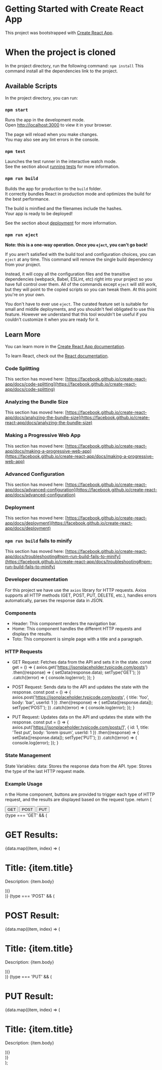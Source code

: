 # Getting Started with Create React App

This project was bootstrapped with [Create React App](https://github.com/facebook/create-react-app).

# When the project is cloned

In the project directory, run the following command:
    `npm install`
This command install all the dependencies link to the project.

## Available Scripts

In the project directory, you can run:

### `npm start`

Runs the app in the development mode.\
Open [http://localhost:3000](http://localhost:3000) to view it in your browser.

The page will reload when you make changes.\
You may also see any lint errors in the console.

### `npm test`

Launches the test runner in the interactive watch mode.\
See the section about [running tests](https://facebook.github.io/create-react-app/docs/running-tests) for more information.

### `npm run build`

Builds the app for production to the `build` folder.\
It correctly bundles React in production mode and optimizes the build for the best performance.

The build is minified and the filenames include the hashes.\
Your app is ready to be deployed!

See the section about [deployment](https://facebook.github.io/create-react-app/docs/deployment) for more information.

### `npm run eject`

**Note: this is a one-way operation. Once you `eject`, you can't go back!**

If you aren't satisfied with the build tool and configuration choices, you can `eject` at any time. This command will remove the single build dependency from your project.

Instead, it will copy all the configuration files and the transitive dependencies (webpack, Babel, ESLint, etc) right into your project so you have full control over them. All of the commands except `eject` will still work, but they will point to the copied scripts so you can tweak them. At this point you're on your own.

You don't have to ever use `eject`. The curated feature set is suitable for small and middle deployments, and you shouldn't feel obligated to use this feature. However we understand that this tool wouldn't be useful if you couldn't customize it when you are ready for it.

## Learn More

You can learn more in the [Create React App documentation](https://facebook.github.io/create-react-app/docs/getting-started).

To learn React, check out the [React documentation](https://reactjs.org/).

### Code Splitting

This section has moved here: [https://facebook.github.io/create-react-app/docs/code-splitting](https://facebook.github.io/create-react-app/docs/code-splitting)

### Analyzing the Bundle Size

This section has moved here: [https://facebook.github.io/create-react-app/docs/analyzing-the-bundle-size](https://facebook.github.io/create-react-app/docs/analyzing-the-bundle-size)

### Making a Progressive Web App

This section has moved here: [https://facebook.github.io/create-react-app/docs/making-a-progressive-web-app](https://facebook.github.io/create-react-app/docs/making-a-progressive-web-app)

### Advanced Configuration

This section has moved here: [https://facebook.github.io/create-react-app/docs/advanced-configuration](https://facebook.github.io/create-react-app/docs/advanced-configuration)

### Deployment

This section has moved here: [https://facebook.github.io/create-react-app/docs/deployment](https://facebook.github.io/create-react-app/docs/deployment)

### `npm run build` fails to minify

This section has moved here: [https://facebook.github.io/create-react-app/docs/troubleshooting#npm-run-build-fails-to-minify](https://facebook.github.io/create-react-app/docs/troubleshooting#npm-run-build-fails-to-minify)


### Developer documentation

For this project we have use the `axios` library for HTTP requests.
Axios supports all HTTP methods (GET, POST, PUT, DELETE, etc.), handles errors automatically, parses the response data in JSON.

### Components

- Header: This component renders the navigation bar.
- Home: This component handles the different HTTP requests and displays the results.
- Toto: This component is simple page with a title and a paragraph.

### HTTP Requests

- GET Request: Fetches data from the API and sets it in the state.
const get = () => {
    axios.get('https://jsonplaceholder.typicode.com/posts')
    .then((response) => {
        setData(response.data);
        setType('GET');
    })
    .catch((error) => {
        console.log(error);
    });
}

- POST Request: Sends data to the API and updates the state with the response.
const post = () => {
    axios.post('https://jsonplaceholder.typicode.com/posts', {
        title: 'foo',
        body: 'bar',
        userId: 1
    })
    .then((response) => {
        setData([response.data]);
        setType('POST');
    })
    .catch((error) => {
        console.log(error);
    });
}

- PUT Request: Updates data on the API and updates the state with the response.
const put = () => {
    axios.put('https://jsonplaceholder.typicode.com/posts/1', {
        id: 1,
        title: 'Test put',
        body: 'lorem ipsum',
        userId: 1
    })
    .then((response) => {
        setData([response.data]);
        setType('PUT');
    })
    .catch((error) => {
        console.log(error);
    });
}

### State Management
State Variables:
    data: Stores the response data from the API.
    type: Stores the type of the last HTTP request made.

### Example Usage

n the Home component, buttons are provided to trigger each type of HTTP request, and the results are displayed based on the request type.
return (
    <div className="App">
        <div className="container">
            <div className="container-btn">
                <button className="btn" onClick={get}>GET</button>
                <button className="btn" onClick={post}>POST</button>
                <button className="btn" onClick={put}>PUT</button>
            </div>
            <div className="result">
                {type === 'GET' && (
                    <div className="get-results">
                        <h1>GET Results:</h1>
                        {data.map((item, index) => (
                            <div key={index} className="item">
                                <h1>Title: {item.title}</h1>
                                <p>Description: {item.body}</p>
                            </div>
                        ))}
                    </div>
                )}
                {type === 'POST' && (
                    <div className="post-results">
                        <h1>POST Result:</h1>
                        {data.map((item, index) => (
                            <div key={index} className="item">
                                <h1>Title: {item.title}</h1>
                                <p>Description: {item.body}</p>
                            </div>
                        ))}
                    </div>
                )}
                {type === 'PUT' && (
                    <div className="put-results">
                        <h1>PUT Result:</h1>
                        {data.map((item, index) => (
                            <div key={index} className="item">
                                <h1>Title: {item.title}</h1>
                                <p>Description: {item.body}</p>
                            </div>
                        ))}
                    </div>
                )}
            </div>
        </div>
    </div>
);